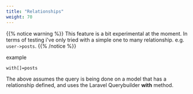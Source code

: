 ```yaml
---
title: "Relationships"
weight: 70
---
```


{{% notice warning %}}
This feature is a bit experimental at the moment. In terms of testing i've only tried with a simple one to many relationship. e.g. ``user->posts``.
{{% /notice %}}

example

    with[]=posts

The above assumes the query is being done on a model that has a relationship defined,
and uses the Laravel Querybuilder **with** method.

